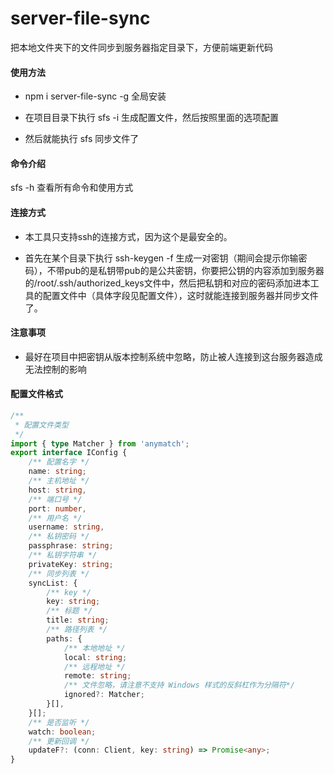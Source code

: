 # server-file-sync
把本地文件夹下的文件同步到服务器指定目录下，方便前端更新代码

#### 使用方法

- npm i server-file-sync -g 全局安装

- 在项目目录下执行 sfs -i 生成配置文件，然后按照里面的选项配置

- 然后就能执行 sfs 同步文件了

#### 命令介绍
sfs -h 查看所有命令和使用方式

#### 连接方式
- 本工具只支持ssh的连接方式，因为这个是最安全的。

- 首先在某个目录下执行 ssh-keygen -f <fileName>生成一对密钥（期间会提示你输密码），不带pub的是私钥带pub的是公共密钥，你要把公钥的内容添加到服务器的/root/.ssh/authorized_keys文件中，然后把私钥和对应的密码添加进本工具的配置文件中（具体字段见配置文件），这时就能连接到服务器并同步文件了。

#### 注意事项
- 最好在项目中把密钥从版本控制系统中忽略，防止被人连接到这台服务器造成无法控制的影响

#### 配置文件格式
``` ts
/**
 * 配置文件类型
 */
import { type Matcher } from 'anymatch';
export interface IConfig {
    /** 配置名字 */
    name: string;
    /** 主机地址 */
    host: string,
    /** 端口号 */
    port: number,
    /** 用户名 */
    username: string,
    /** 私钥密码 */
    passphrase: string;
    /** 私钥字符串 */
    privateKey: string;
    /** 同步列表 */
    syncList: {
        /** key */
        key: string;
        /** 标题 */
        title: string;
        /** 路径列表 */
        paths: {
            /** 本地地址 */
            local: string;
            /** 远程地址 */
            remote: string;
            /** 文件忽略，请注意不支持 Windows 样式的反斜杠作为分隔符*/
            ignored?: Matcher;
        }[],
    }[];
    /** 是否监听 */
    watch: boolean;
    /** 更新回调 */
    updateF?: (conn: Client, key: string) => Promise<any>;
}
```